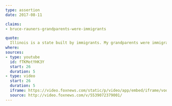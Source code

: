 ```yaml
---
type: assertion
date: 2017-08-11

claims:
- bruce-rauners-grandparents-were-immigrants

quote:
  Illinois is a state built by immigrants. My grandparents were immigrants.
where:
sources:
- type: youtube
  id: fTKMotYHK3Y
  start: 26
  duration: 5
- type: video
  start: 26
  duration: 5
  iframe: https://video.foxnews.com/static/p/video/app/embed/iframe/vod.html?video_id=5539072379001
  source: http://video.foxnews.com/v/5539072379001/
---
```

